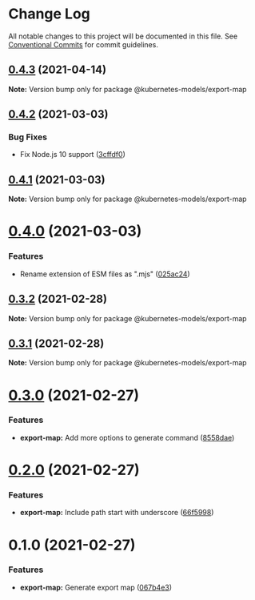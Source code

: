 # Change Log

All notable changes to this project will be documented in this file.
See [Conventional Commits](https://conventionalcommits.org) for commit guidelines.

## [0.4.3](https://github.com/tommy351/kubernetes-models-ts/compare/@kubernetes-models/export-map@0.4.2...@kubernetes-models/export-map@0.4.3) (2021-04-14)

**Note:** Version bump only for package @kubernetes-models/export-map





## [0.4.2](https://github.com/tommy351/kubernetes-models-ts/compare/@kubernetes-models/export-map@0.4.1...@kubernetes-models/export-map@0.4.2) (2021-03-03)


### Bug Fixes

* Fix Node.js 10 support ([3cffdf0](https://github.com/tommy351/kubernetes-models-ts/commit/3cffdf0d0a0efc24fcc959d20c8bca657385488f))





## [0.4.1](https://github.com/tommy351/kubernetes-models-ts/compare/@kubernetes-models/export-map@0.4.0...@kubernetes-models/export-map@0.4.1) (2021-03-03)

**Note:** Version bump only for package @kubernetes-models/export-map





# [0.4.0](https://github.com/tommy351/kubernetes-models-ts/compare/@kubernetes-models/export-map@0.3.2...@kubernetes-models/export-map@0.4.0) (2021-03-03)


### Features

* Rename extension of ESM files as ".mjs" ([025ac24](https://github.com/tommy351/kubernetes-models-ts/commit/025ac24948a07f2d48cc3fe4d3b6329749bc5c3a))





## [0.3.2](https://github.com/tommy351/kubernetes-models-ts/compare/@kubernetes-models/export-map@0.3.1...@kubernetes-models/export-map@0.3.2) (2021-02-28)

**Note:** Version bump only for package @kubernetes-models/export-map





## [0.3.1](https://github.com/tommy351/kubernetes-models-ts/compare/@kubernetes-models/export-map@0.3.0...@kubernetes-models/export-map@0.3.1) (2021-02-28)

**Note:** Version bump only for package @kubernetes-models/export-map





# [0.3.0](https://github.com/tommy351/kubernetes-models-ts/compare/@kubernetes-models/export-map@0.2.0...@kubernetes-models/export-map@0.3.0) (2021-02-27)


### Features

* **export-map:** Add more options to generate command ([8558dae](https://github.com/tommy351/kubernetes-models-ts/commit/8558daedd09894c2098fa16dfd103858aeb40d5a))





# [0.2.0](https://github.com/tommy351/kubernetes-models-ts/compare/@kubernetes-models/export-map@0.1.0...@kubernetes-models/export-map@0.2.0) (2021-02-27)


### Features

* **export-map:** Include path start with underscore ([66f5998](https://github.com/tommy351/kubernetes-models-ts/commit/66f5998b5f5207778890ac0d10c4989845469292))





# 0.1.0 (2021-02-27)


### Features

* **export-map:** Generate export map ([067b4e3](https://github.com/tommy351/kubernetes-models-ts/commit/067b4e303c0f662e113fc2ee65e8edf36a86c958))
